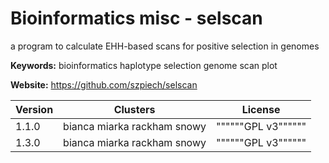 # Bioinformatics misc - selscan

a program to calculate EHH-based scans for positive selection in genomes

**Keywords:** bioinformatics haplotype selection genome scan plot

**Website:** <https://github.com/szpiech/selscan>

| Version | Clusters | License |
| ------- | -------- | ------- |
| 1.1.0 | bianca miarka rackham snowy | """"""GPL v3"""""" |
| 1.3.0 | bianca miarka rackham snowy | """"""GPL v3"""""" |
